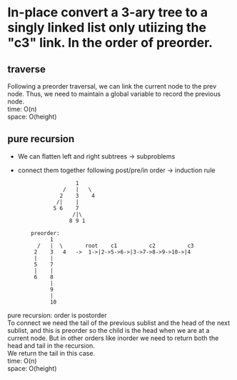 # In-place convert a 3-ary tree to a singly linked list only utiizing the "c3" link. In the order of preorder.
## traverse
Following a preorder traversal, we can link the current node to the prev node. Thus, we need to maintain a global variable to record the  previous node.<br>
time: O(n)<br>
space: O(height)
## pure recursion
- We can flatten left and right subtrees -> subproblems
- connect them together following post/pre/in order -> induction rule

                        1
                    /   |   \
                   2    3    4
                  /|    |
                 5 6    7
                       /|\
                      8 9 1
               
          preorder:     
                1
            /   |  \       root    c1          c2          c3
           2    3   4   ->  1->|2->5->6->|3->7->8->9->10->|4
           |    |
           5    7
           |    |
           6    8
                |
                9
                |
                10

pure recursion: order is postorder<br>
To connect we need the tail of the previous sublist and the head of the next sublist, and this is preorder so the child is the head when we are at a current node. But in other orders like inorder we need to return both the head and tail in the recursion.<br>
We return the tail in this case.<br>
time: O(n)<br>
space: O(height)

